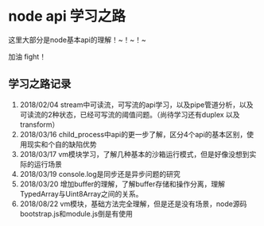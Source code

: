 # node api 学习之路

这里大部分是node基本api的理解！~！~！~

加油  fight！

## 学习之路记录
1. 2018/02/04 stream中可读流，可写流的api学习，以及pipe管道分析，以及可读流的2种状态，已经可写流的阈值问题。（尚待学习还有duplex 以及 transform）
2. 2018/03/16 child_process中api的更一步了解，区分4个api的基本区别，使用现实和个自的缺陷优势
3. 2018/03/17 vm模块学习，了解几种基本的沙箱运行模式，但是好像没想到实际的运行场景
4. 2018/03/19 console.log是同步还是异步问题的研究
5. 2018/03/20 增加buffer的理解，了解buffer存储和操作分离，理解TypedArray与Uint8Array之间的关系。
6. 2018/08/22 vm模块，基础方法完全理解，但是还是没有场景，node源码bootstrap.js和module.js倒是有使用
